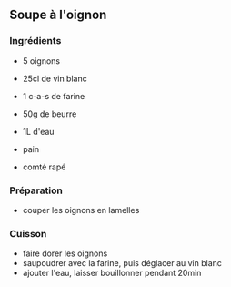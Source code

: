 ## Soupe à l'oignon

### Ingrédients

- 5 oignons
- 25cl de vin blanc
- 1 c-a-s de farine
- 50g de beurre
- 1L d'eau

- pain
- comté rapé

### Préparation

- couper les oignons en lamelles

### Cuisson

- faire dorer les oignons
- saupoudrer avec la farine, puis déglacer au vin blanc
- ajouter l'eau, laisser bouillonner pendant 20min

